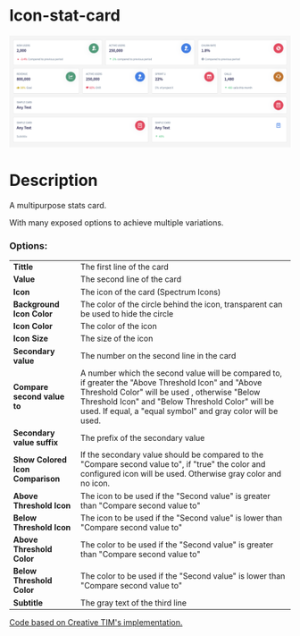 # Icon-stat-card

![alt text](https://github.com/FCMHUB/budibase-icon-stat-card/blob/master/examples.png?raw=true)

# Description

A multipurpose stats card.

With many exposed options to achieve multiple variations.

### Options:

<table><tbody><tr><td><strong>Tittle</strong></td><td>The first line of the card</td></tr><tr><td><strong>Value</strong></td><td>The second line of the card</td></tr><tr><td><strong>Icon</strong></td><td>The icon of the card (Spectrum Icons)</td></tr><tr><td><strong>Background Icon Color</strong></td><td>The color of the circle behind the icon, transparent can be used to hide the circle</td></tr><tr><td><strong>Icon Color</strong></td><td>The color of the icon</td></tr><tr><td><strong>Icon Size</strong></td><td>The size of the icon</td></tr><tr><td><strong>Secondary value</strong></td><td>The number on the second line in the card</td></tr><tr><td><strong>Compare second value to</strong></td><td>A number which the second value will be compared to, if greater the "Above Threshold Icon" and "Above Threshold Color" will be used , otherwise "Below Threshold Icon" and "Below Threshold Color" will be used. If equal, a "equal symbol" and gray color will be used.</td></tr><tr><td><strong>Secondary value suffix</strong></td><td>The prefix of the secondary value</td></tr><tr><td><strong>Show Colored Icon Comparison</strong></td><td>If the secondary value should be compared to the "Compare second value to", if "true" the color and configured icon will be used. Otherwise gray color and no icon.</td></tr><tr><td><strong>Above Threshold Icon</strong></td><td>The icon to be used if the "Second value" is greater than "Compare second value to"</td></tr><tr><td><strong>Below Threshold Icon</strong></td><td>The icon to be used if the "Second value" is lower than "Compare second value to"</td></tr><tr><td><strong>Above Threshold Color</strong></td><td>The color to be used if the "Second value" is greater than "Compare second value to"</td></tr><tr><td><strong>Below Threshold Color</strong></td><td>The color to be used if the "Second value" is lower than "Compare second value to"</td></tr><tr><td><strong>Subtitle</strong></td><td>The gray text of the third line</td></tr></tbody></table>

[Code based on Creative TIM's implementation.](https://www.creative-tim.com/bits/bootstrap/bootstrap-stats-card-argon-dashboard)
